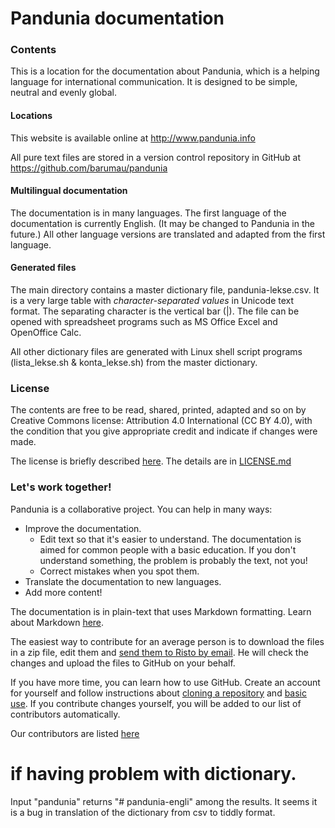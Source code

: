 # Pandunia documentation

### Contents

This is a location for the documentation about Pandunia, which is a helping language for international communication. It is designed to be simple, neutral and evenly global.

#### Locations

This website is available online at http://www.pandunia.info

All pure text files are stored in a version control repository in GitHub at https://github.com/barumau/pandunia

#### Multilingual documentation

The documentation is in many languages. The first language of the documentation is currently English. (It may be changed to Pandunia in the future.) All other language versions are translated and adapted from the first language.

#### Generated files

The main directory contains a master dictionary file, pandunia-lekse.csv. It is a very large table with _character-separated values_ in Unicode text format. The separating character is the vertical bar (|). The file can be opened with spreadsheet programs such as MS Office Excel and OpenOffice Calc.

All other dictionary files are generated with Linux shell script programs (lista_lekse.sh & konta_lekse.sh) from the master dictionary.

### License

The contents are free to be read, shared, printed, adapted and so on by Creative Commons license: Attribution 4.0 International (CC BY 4.0), with the condition that you give appropriate credit and indicate if changes were made.

The license is briefly described [here](https://creativecommons.org/licenses/by/4.0/deed.en). The details are in [LICENSE.md](LICENSE.md)

### Let's work together!

Pandunia is a collaborative project. You can help in many ways:

- Improve the documentation.
   - Edit text so that it's easier to understand. The documentation is aimed for common people with a basic education. If you don't understand something, the problem is probably the text, not you!
   - Correct mistakes when you spot them.
- Translate the documentation to new languages.
- Add more content!

The documentation is in plain-text that uses Markdown formatting. Learn about Markdown [here](https://guides.github.com/features/mastering-markdown/).

The easiest way to contribute for an average person is to download the files in a zip file, edit them and [send them to Risto by email](mailto:risto@pandunia.info). He will check the changes and upload the files to GitHub on your behalf.

If you have more time, you can learn how to use GitHub. Create an account for yourself and follow instructions about [cloning a repository](https://guides.github.com/activities/forking/) and [basic use](https://guides.github.com/activities/hello-world/). If you contribute changes yourself, you will be added to our list of contributors automatically.

Our contributors are listed [here](https://github.com/barumau/pandunia/graphs/contributors)

# if having problem with dictionary.
Input "pandunia" returns "# pandunia-engli" among the results. It seems it is a bug in translation of the dictionary from csv to tiddly format.
